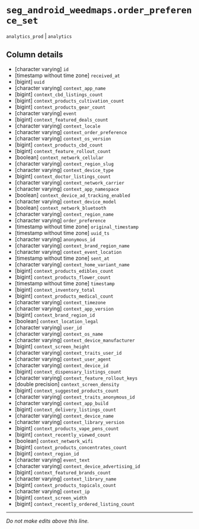 # `seg_android_weedmaps.order_preference_set`
`analytics_prod` | `analytics`

## Column details
* [character varying] `id`
* [timestamp without time zone] `received_at`
* [bigint]    `uuid`
* [character varying] `context_app_name`
* [bigint]    `context_cbd_listings_count`
* [bigint]    `context_products_cultivation_count`
* [bigint]    `context_products_gear_count`
* [character varying] `event`
* [bigint]    `context_featured_deals_count`
* [character varying] `context_locale`
* [character varying] `context_order_preference`
* [character varying] `context_os_version`
* [bigint]    `context_products_cbd_count`
* [bigint]    `context_feature_rollout_count`
* [boolean]   `context_network_cellular`
* [character varying] `context_region_slug`
* [character varying] `context_device_type`
* [bigint]    `context_doctor_listings_count`
* [character varying] `context_network_carrier`
* [character varying] `context_app_namespace`
* [boolean]   `context_device_ad_tracking_enabled`
* [character varying] `context_device_model`
* [boolean]   `context_network_bluetooth`
* [character varying] `context_region_name`
* [character varying] `order_preference`
* [timestamp without time zone] `original_timestamp`
* [timestamp without time zone] `uuid_ts`
* [character varying] `anonymous_id`
* [character varying] `context_brand_region_name`
* [character varying] `context_event_location`
* [timestamp without time zone] `sent_at`
* [character varying] `context_home_variant_name`
* [bigint]    `context_products_edibles_count`
* [bigint]    `context_products_flower_count`
* [timestamp without time zone] `timestamp`
* [bigint]    `context_inventory_total`
* [bigint]    `context_products_medical_count`
* [character varying] `context_timezone`
* [character varying] `context_app_version`
* [bigint]    `context_brand_region_id`
* [boolean]   `context_location_legal`
* [character varying] `user_id`
* [character varying] `context_os_name`
* [character varying] `context_device_manufacturer`
* [bigint]    `context_screen_height`
* [character varying] `context_traits_user_id`
* [character varying] `context_user_agent`
* [character varying] `context_device_id`
* [bigint]    `context_dispensary_listings_count`
* [character varying] `context_feature_rollout_keys`
* [double precision] `context_screen_density`
* [bigint]    `context_suggested_products_count`
* [character varying] `context_traits_anonymous_id`
* [character varying] `context_app_build`
* [bigint]    `context_delivery_listings_count`
* [character varying] `context_device_name`
* [character varying] `context_library_version`
* [bigint]    `context_products_vape_pens_count`
* [bigint]    `context_recently_viewed_count`
* [boolean]   `context_network_wifi`
* [bigint]    `context_products_concentrates_count`
* [bigint]    `context_region_id`
* [character varying] `event_text`
* [character varying] `context_device_advertising_id`
* [bigint]    `context_featured_brands_count`
* [character varying] `context_library_name`
* [bigint]    `context_products_topicals_count`
* [character varying] `context_ip`
* [bigint]    `context_screen_width`
* [bigint]    `context_recently_ordered_listing_count`

-------------------------------------------------------------------------------
*Do not make edits above this line.*
